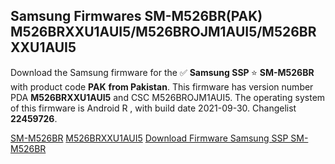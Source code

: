 <h2>Samsung Firmwares SM-M526BR(PAK) M526BRXXU1AUI5/M526BROJM1AUI5/M526BRXXU1AUI5</h2>
Download the Samsung firmware for the ✅ <strong>Samsung SSP </strong> ⭐ <strong>SM-M526BR</strong> with product code <strong>PAK</strong> <strong> from Pakistan</strong>. This firmware has version number PDA <strong>M526BRXXU1AUI5</strong> and CSC M526BROJM1AUI5. The operating system of this firmware is Android R , with build date 2021-09-30. Changelist <strong>22459726</strong>.


[SM-M526BR](https://samfirm.shop/samsung/model/SM-M526BR)
[M526BRXXU1AUI5](https://samfirm.shop/samsung/pda/M526BRXXU1AUI5)
[Download Firmware Samsung SSP SM-M526BR](https://samfirm.shop/samsung/firmware/475470)
